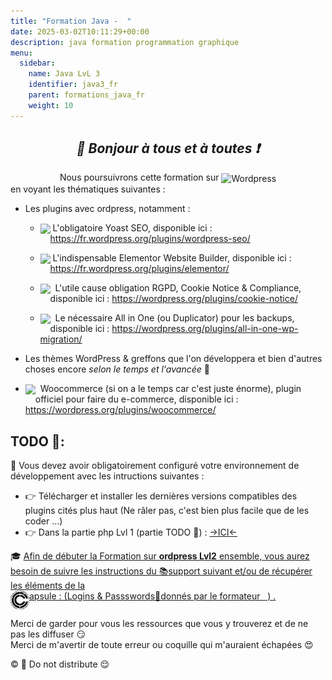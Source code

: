 ```yaml
---
title: "Formation Java -  "
date: 2025-03-02T10:11:29+00:00
description: java formation programmation graphique
menu:
  sidebar:
    name: Java LvL 3
    identifier: java3_fr
    parent: formations_java_fr
    weight: 10
---
```

*<center>:loudspeaker: Bonjour à tous et à toutes :heavy_exclamation_mark:</center>*
-

<div class="d-sm-block alert alert-info" > <center>
<i class="fas fa-info-circle " style="color: blue;"></i> Nous poursuivrons cette formation sur <img style="vertical-align: middle;" src="WordPress_logo_30.png" alt="Wordpress"></center> en voyant les thématiques suivantes : 
<span class="text-left">

- Les plugins avec <i class="fa-brands fa-wordpress fa-xl"></i>ordpress, notamment : 
  - <span style='float:left'> <img style="-webkit-user-select: none; margin: auto; vertical-align:sub; width:30px" src="yoast.svg"> </span>&nbsp;L'obligatoire Yoast SEO, disponible ici : https://fr.wordpress.org/plugins/wordpress-seo/


  - <span style='float:left'> <img style="-webkit-user-select: none; margin: auto; vertical-align:sub; width:30px" src="elementor.svg"></span>&nbsp;L'indispensable Elementor Website Builder, disponible ici : https://fr.wordpress.org/plugins/elementor/


  - <span style='float:left'> <img style="-webkit-user-select: none; margin: auto; vertical-align:sub;" src="cookienotice_30.png"></span>&nbsp; L'utile cause obligation RGPD, Cookie Notice & Compliance, disponible ici : https://wordpress.org/plugins/cookie-notice/


  - <span style='float:left'> <img style="-webkit-user-select: none; margin: auto; vertical-align:sub;" src="allinone_30.png"></span>&nbsp; Le nécessaire All in One (ou Duplicator) pour les backups, disponible ici : https://wordpress.org/plugins/all-in-one-wp-migration/


- Les thèmes WordPress & greffons que l'on développera et bien d'autres choses encore *selon le temps et l'avancée* :pancakes:
- <span style='float:left'><img style="-webkit-user-select: none; margin: auto; vertical-align:sub;" src="woocommerce_30.png"></span>&nbsp; Woocommerce (si on a le temps car c'est juste énorme), plugin officiel pour faire du e-commerce, disponible ici : https://wordpress.org/plugins/woocommerce/
</div>

## <i class="fas fa-clipboard-list "></i> TODO :roller_coaster::
:speech_balloon: Vous devez avoir obligatoirement configuré votre environnement de développement avec les intructions suivantes <i class="fas fa-clipboard-list "></i> :  
- :point_right: Télécharger et installer les dernières versions compatibles des plugins cités plus haut (Ne râler pas, c'est bien plus facile que de les coder ...)
- :point_right: Dans la partie php Lvl 1 (partie TODO :roller_coaster:) : [->ICI<-](../lvl1/)

<div class="d-sm-block  alert alert-success  text-left" role="alert">

:mortar_board: [Afin de débuter la Formation sur **<i class="fa-brands fa-wordpress fa-xl"></i>ordpress Lvl2** ensemble, vous aurez besoin de suivre les instructions du :books:support suivant et/ou de récupérer les éléments de la <span style='display:FLEX;margin:0'> <img style="vertical-align: bottom;" src="/images/icones/w30/capsule_30.png" alt="C">apsule : (Logins & Passswords :closed_lock_with_key: donnés par le formateur &nbsp; <i class="fas fa-chalkboard-teacher"></i> &nbsp;)&nbsp; <i class="fas fa-external-link-alt"></i>.</span>](http://franpan.free.fr/formation/_wp912 "lien vers le site contenant les fichiers de la formation")
</div>

Merci de garder pour vous les ressources que vous y trouverez et de ne pas les diffuser :smirk:  
Merci de m'avertir de toute erreur ou coquille qui m'auraient échapées :heart_eyes:

:copyright: :no_entry_sign: Do not distribute :relieved: